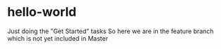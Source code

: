# hello-world
Just doing the "Get Started" tasks
So here we are in the feature branch which is not yet included in Master
